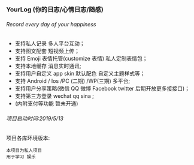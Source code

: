 ### YourLog (你的日志/心情日志/随感)

###### Record every day of your happiness

- 支持私人记录 多人平台互动；
- 支持图文配套 短视频上传；
- 支持 Emoji 表情托管(customize 表情) 私人定制表情包；
- 支持本地缓存 消息实时通讯;
- 支持用户自定义 app skin 默认配色 自定义主题样式等；
- 支持 Android / Ios /PC (二期) /WP(三期) 多平台;
- 支持用户分享策略(微信 QQ 微博 Facebook twitter 后期开放更多接接口)；
- 支持第三方登录 wechat qq sina ;
- (内附支付等功能 暂未开通)

###### 项目启动时间:2019/5/13

项目各库环境版本:


``````````
本项目为私人项目
用于学习 娱乐 
``````````

